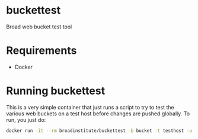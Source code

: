 # buckettest
Broad web bucket test tool

# Requirements
* Docker

# Running buckettest
This is a very simple container that just runs a script to try to test the various web buckets on a test host before changes are pushed globally.  To run, you just do:

```bash
docker run -it --rm broadinstitute/buckettest -b bucket -t testhost -u /url/to/check/
```
